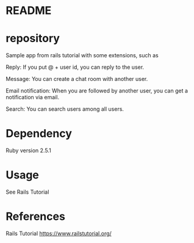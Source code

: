 # README

# repository
Sample app from rails tutorial with some extensions,
such as

Reply: If you put @ + user id, you can reply to the user.

Message: You can create a chat room with another user.

Email notification: When you are followed by another user, you can get a notification via email.

Search: You can search users among all users.

# Dependency
Ruby version 2.5.1

# Usage
See Rails Tutorial

# References
Rails Tutorial https://www.railstutorial.org/
